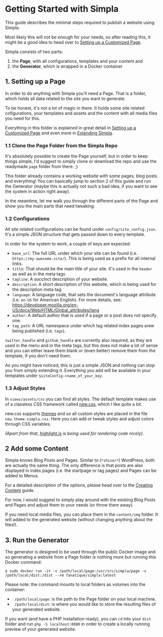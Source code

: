 # Getting Started with Simpla

This guide describes the minimal steps required to publish a website using
Simpla.

Most likely this will not be enough for your needs, so after reading
this, it might be a good idea to head over to [Setting up a Customized
Page](/documentation/02.setting-up-a-customized-page.md).

Simpla consists of two parts:

1. the **Page**, with all configurations, templates and your content
   and
2. the **Generator**, which is wrapped in a Docker container

## 1. Setting up a Page

In order to do anything with Simpla you'll need a Page. That is a
folder, which holds all data related to the site you want to generate.

To be honest, it's not a lot of magic in there. It holds some site
related cofigurations, your templates and assets and the content with
all media files you need for this.

Everything in this folder is explained in great detail in [Setting up a Customized
Page](/documentation/02.setting-up-a-customized-page.md) and even more
in [Extending Simpla](/documentation/04.extending-simpla.md).

### 1.1 Clone the Page Folder from the Simpla Repo

It's absolutely possible to create the Page yourself, but in order to
keep things simple, I'd suggest to simply clone or download the repo and
use the readymade `page` folder from there. ;)

This folder already contains a working website with some pages, blog posts
and everything! You can basically jump to section 2 of this guide
and run the Generator (maybe this is actually not such a bad idea, if you want to
see the system in action right away).

In the meantime, let me walk you through the different parts of the Page
and show you the main parts that need tweaking.

### 1.2 Configurations

All site related configurations can be found under
`config/site_config.json`. It's a simple JSON structure that gets passed
down to every template.

In order for the system to work, a couple of keys are expected:

- `base_url`: The full URL under which your site can be found (i.e.
  `https://my-awesome.site/`). This is being used as a prefix for all
internal links.
- `title`: That should be the main title of your site. It's used in the
  `header` as well as in the meta tags
- `tagline`: A succinct description of your website.
- `description`: A short description of this website, which is being
  used for the description meta tag.
- `language`: A language code, that sets the document's language
  attribute (i.e. `en-US` for American English). For more details, see: https://developer.mozilla.org/en-US/docs/Web/HTML/Global_attributes/lang
- `author`: A default author that is used if a page or a post does not
  specify one.
- `tag_path`: A URL namespace under which tag related index pages arew
  being published (i.e. `tags`).


`twitter_handle` and `github_handle` are currently also required, as
they are used in the menu and in the meta tags, but this does not make
a lot of sense and you can either leave them blank or (even better)
remove them from the template, if you don't need them.


As you might have noticed, this is just a simple JSON and nothing
can stop you from simply extending it. Everything you add will be
available in your templates under `$siteConfig->name_of_your_key`.


### 1.3 Adjust Styles

In `views/assets/css` you can find all styles. The default template
makes use of a classless CSS framework called [new.css](https://newcss.net/), which I like quite a bit.

new.css supports [themes](https://newcss.net/themes/) and so all custom styles are placed in the file `new.theme.simpla.css`.
Here you can add or tweak styles and adjust colors through CSS variables.

*(Apart from that, [highlight.js](https://highlightjs.org/) is being used
for rendering code nicely).*

## 2 Add some Content

Simpla knows Blog Posts and Pages. Similar to (`*shiver*`) WordPress,
both are actually the same thing. The only difference is that posts are
also displayed in index pages (i.e. the startpage or tag pages) and
Pages can be added to Menus.

For a detailed description of the options, please head over to the
[Creating Content](/documentation/03.creating-content.md) guide.

For now, I would suggest to simply play around with the existing Blog
Posts and Pages and adjust them to your needs (or throw them away).

If you need local media files, you can place them in the `content/img`
folder. It will added to the generated website (without changing
anything about the files!).


## 3. Run the Generator

The generator is designed to be used through the public Docker image and
so generating a website from a Page folder is nothing more but running
this Docker command:

```SHELL
$ sudo docker run -it -v /path/local/page:/usr/src/simpla/page -v /path/local/dist:/dist --rm fanatique/simpla:latest
```

Please note: the command mounts to local folders as volumes into the
container:

- ` /path/local/page`: is the path to the Page folder on your local machine.
- ` /path/local/dist`: is where you would like to store the resulting
  files of your generated website.

If you want (and have a PHP installation ready), you can `cd` into your
`dist` folder and run `php -S localhost:8080` in order to create a
locally running preview of your generated website.
